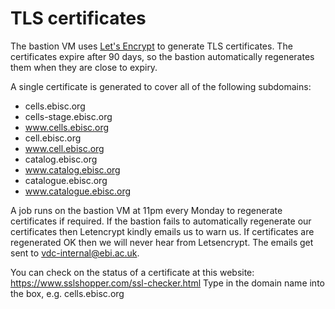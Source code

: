 TLS certificates
================

The bastion VM uses [Let's Encrypt](https://letsencrypt.org/) to generate TLS certificates.  The 
certificates expire after 90 days, so the bastion automatically regenerates 
them when they are close to expiry.

A single certificate is generated to cover all of the following subdomains:

* cells.ebisc.org
* cells-stage.ebisc.org
* www.cells.ebisc.org
* cell.ebisc.org
* www.cell.ebisc.org
* catalog.ebisc.org
* www.catalog.ebisc.org
* catalogue.ebisc.org
* www.catalogue.ebisc.org

A job runs on the bastion VM at 11pm every Monday to regenerate certificates if required.  If the bastion fails to automatically regenerate our certificates then Letencrypt kindly emails us to warn us.  If certificates are regenerated OK then we will never hear from Letsencrypt. The emails get sent to vdc-internal@ebi.ac.uk.

You can check on the status of a certificate at this website: https://www.sslshopper.com/ssl-checker.html  Type in the domain name into the box, e.g. cells.ebisc.org
